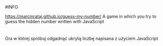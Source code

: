 #INFO

https://marcinrataj.github.io/guess-my-number/
A game in which you try to guess the hidden number written with JavaScript
#
Gra w której spróbuj odgadnąć ukrytą liczbę napisana z użyciem JavaScript
